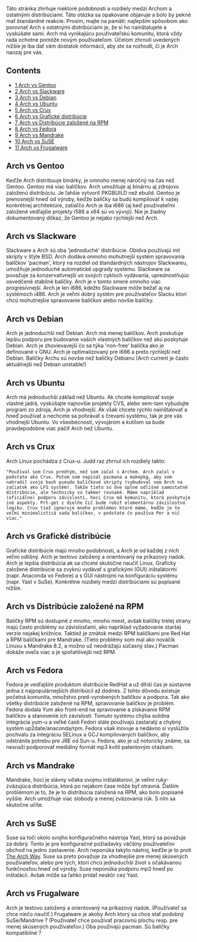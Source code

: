 Táto stránka zhrňuje niektoré podobnosti a rozdiely medzi Archom a ostatnými distribúciami. Táto otázka sa opakovane objavuje a bolo by pekné mať štandardné reakcie. Prosím, majte na pamäti: najlepším spôsobom ako porovnať Arch s ostatnými distribúciami je, že si ho nainštalujete a vyskúšate sami. Arch má vynikajúcu používateľskú komunitu, ktorá vždy rada ochotne pomôže novým používateľom. Účelom zhrnutí uvedených nižšie je iba dať vám dostatok informácií, aby ste sa rozhodli, či je Arch naozaj pre vás.

## Contents

*   [1 Arch vs Gentoo](#Arch_vs_Gentoo)
*   [2 Arch vs Slackware](#Arch_vs_Slackware)
*   [3 Arch vs Debian](#Arch_vs_Debian)
*   [4 Arch vs Ubuntu](#Arch_vs_Ubuntu)
*   [5 Arch vs Crux](#Arch_vs_Crux)
*   [6 Arch vs Grafické distribúcie](#Arch_vs_Grafick.C3.A9_distrib.C3.BAcie)
*   [7 Arch vs Distribúcie založené na RPM](#Arch_vs_Distrib.C3.BAcie_zalo.C5.BEen.C3.A9_na_RPM)
*   [8 Arch vs Fedora](#Arch_vs_Fedora)
*   [9 Arch vs Mandrake](#Arch_vs_Mandrake)
*   [10 Arch vs SuSE](#Arch_vs_SuSE)
*   [11 Arch vs Frugalware](#Arch_vs_Frugalware)

## Arch vs Gentoo

Keďže Arch distribuuje binárky, je omnoho menej náročný na čas než Gentoo. Gentoo má viac balíčkov. Arch umožňuje aj binárnu aj zdrojovo založenú distribúciu. Je ľahšie vytvoriť PKGBUILD než ebuild. Gentoo je prenosnejší hneď od výroby, keďže balíčky sa budú kompilovať k vašej konkrétnej architektúre, zatiaľčo Arch je iba i686 (aj keď používateľmi založené vedľajšie projekty i586 a x64 sú vo vývoji). Nie je žiadny dokumentovaný dôkaz, že Gentoo je nejako rýchlejší než Arch.

## Arch vs Slackware

Slackware a Arch sú oba 'jednoduché' distribúcie. Obidva používajú init skripty v štýle BSD. Arch dodáva omnoho mohutnejší systém spravovania balíčkov 'pacman', ktorý na rozdiel od štandardných nástrojov Slackwareu, umožňuje jednoduché automatické upgrady systému. Slackware sa považuje za konzervatívnejší vo svojich cykloch vydávania, uprednostňujúc osvedčené stabilné balíčky. Arch je v tomto smere omnoho viac progresívnejší. Arch je len i686, kdežto Slackware môže bežať aj na systémoch i486\. Arch je veľmi dobrý systém pre používateľov Slacku ktorí chcú mohutnejšie spravovanie balíčkov alebo novšie balíčky.

## Arch vs Debian

Arch je jednoduchší než Debian. Arch má menej balíčkov. Arch poskutuje lepšiu podporu pre budovanie vašich vlastných balíčkov než akú poskytuje Debian. Arch je zhovievavejší čo sa týka 'non-free' balíčka ako je definované v GNU. Arch je optimalizovaný pre i686 a preto rýchlejší než Debian. Balíčky Archu sú novšie než balíčky Debianu (Arch current je často aktuálnejší než Debian unstable!)

## Arch vs Ubuntu

Arch má jednoduchší základ než Ubuntu. Ak chcete kompilovať svoje vlastné jadrá, vyskúšajte najnovšie projekty CVS, alebo sem-tam vybudujte program zo zdroja, Arch je vhodnejší. Ak však chcete rýchlo nainštalovať a hneď používať a nechcete sa pohrávať s črevami systému, tak je pre vás vhodnejší Ubuntu. Vo všeobecnosti, vývojárom a kutilom sa bude pravdepodobne viac páčiť Arch než Ubuntu.

## Arch vs Crux

Arch Linux pochádza z Crux-u. Judd raz zhrnul ich rozdiely takto:

	"Používal som Crux predtým, než som začal s Archom. Arch začal v podstate ako Crux. Potom som napísal pacmana a makepkg, aby som nahradil svoje bash pseudo balíčkové skripty (vybudoval som Arch na začiatok ako LFS systém). Takže tieto sú dve úplne odlišné samostatné distribúcie, ale technicky sú takmer rovnaké. Máme napríklad (oficiálne) podporu závislostí, hoci Crux má komunitu, ktorá poskytuje iné aspekty. Prt-get z dielňe CLC bude robiť elementárnu závislostnú logiku. Crux tiež ignoruje mnoho problémov ktoré máme, keďže je to veľmi minimalisticá sada balíčkov, v podstate čo používa Per a nič viac."

## Arch vs Grafické distribúcie

Grafické distribúcie majú mnoho podobností, a Arch je od každej z nich veľmi odlišný. Arch je textovo založený a orientovaný na príkazový riadok. Arch je lepšia distribúcia ak sa chcete skutočne naučiť Linux. Graficky založené distribúcie sa zvyknú vydávať s grafickými (GUI) inštalátormi (napr. Anaconda vo Fedore) a s GUI nástrojmi na konfiguráciu systému (napr. Yast v SuSe). Konkrétne rozdiely medzi distribúciami sú popísané nižšie.

## Arch vs Distribúcie založené na RPM

Balíčky RPM sú dostupné z mnoho, mnoho miest, avšak balíčky tretej strany majú často problémy so závislosťami, ako napríklad vyžadovanie staršej verzie nejakej knižnice. Taktiež je zmätok medzi RPM balíčkami pre Red Hat a RPM balíčkami pre Mandrake. (Tieto problémy som mal ako nováčik Linuxu s Mandrake 8.2, a možno už neodrážajú súčasný stav.) Pacman dokáže oveľa viac a je spoľahlivejší než RPM.

## Arch vs Fedora

Fedora je vedľajším produktom distribúcie RedHat a už dlhší čas je sústavne jedna z najpopulárnejších distribúcií až dodnes. Z tohto dôvodu existuje početná komunita, množstvo pred-vyrobených balíčkov a podpora. Tak ako všetky distribúcie založené na RPM, spravovanie balíčkov je problém. Fedora dodala Yum ako front-end na spravovanie a získavanie RPM balíčkov a stanovenie ich závislostí. Tomuto systému chýba solídna integrácia yum-u a veľké časti Fedori stále používajú zastaralý a chybný systém up2date/anaconda/rpm. Fedora však inovuje a nedávno si vyslúžila pochvalu za integráciu SELinux a GCJ kompilovaných balíčkov, aby odstránila potrebu pre JRE od Sun-u. Fedora, ako je už notoricky známe, sa nesnaží podporovať mediálny formát mp3 kvôli patentovým otázkam.

## Arch vs Mandrake

Mandrake, hoci je slávny vďaka svojmu inštalátorovi, je veľmi ruky-zväzujúca distribúcia, ktorá po nejakom čase môže byť otravná. Ďalším problémom je to, že je to distribúcia založená na RPM, ako bolo popísané vyššie. Arch umožňuje viac slobody a menej zväzovania rúk. S ním sa skutočne učíte.

## Arch vs SuSE

Suse sa točí okolo svojho konfiguračného nástroja Yast, ktorý sa považuje za dobrý. Tento je pre konfiguračné požiadavky väčšiny používateľov obchod na jedno zastavenie. Arch neponúka takýto nástroj, keďže je to proti [The Arch Way](/index.php/The_Arch_Way "The Arch Way"). Suse sa preto považuje za vhodnejšie pre menej skúsených používateľov, alebo pre tých, ktorí chcú jednoduchší život s očakávanou funkčnosťou hneď od výroby. Suse neponúka podporu mp3 hneď po inštalácii. Avšak môže sa ľahko pridať neskôr cez Yast.

## Arch vs Frugalware

Arch je textovo založený a orientovaný na príkazový riadok. (Používateľ sa chce niečo naučiť.) Frugalware je akoby Arch ktorý sa chce stať podobný SuSe/Mandrive ? (Používateľ chce používať pracovnú plochu resp. pre menej skúsených používateľov.) Oba používajú pacman. Sú balíčky kompatibilné ?